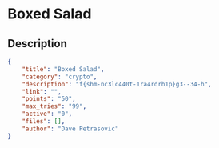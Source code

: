 # Boxed Salad

## Description

```json
{
    "title": "Boxed Salad",
    "category": "crypto",
    "description": "f{shm-nc3lc440t-1ra4rdrh1p}g3--34-h",
    "link": "",
    "points": "50",
    "max_tries": "99",
    "active": "0",
    "files": [],
    "author": "Dave Petrasovic"
}
```
